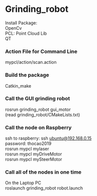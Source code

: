 # Grinding_robot
Install Package:\
OpenCv\
PCL: Point Cloud Lib\
QT
### Action File for Command Line
mypcl/action/scan.action
### Build the package
Catkin_make
### Call the GUI grinding robot 
rosrun grinding_robot gui_motor\
(read grinding_robot/CMakeLists.txt)
### Call the node on Raspberry
ssh to raspberry: ssh ubuntu@192.168.0.15\
password: thocao2019\
rosrun mypcl mylaser\
rosrun mypcl myDriveMotor\
rosrun mypcl mySteerMotor
### Call all of the nodes in one time
On the Laptop PC\
roslaunch grinding_robot robot.launch



